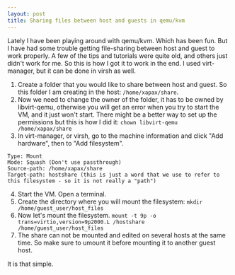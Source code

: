 ```yaml
---
layout: post
title: Sharing files between host and guests in qemu/kvm
---
```


Lately I have been playing around with qemu/kvm. Which has been fun. But I have had some trouble getting file-sharing between host and guest to work properly. A few of the tips and tutorials were quite old, and others just didn't work for me. So this is how I got it to work in the end. I used virt-manager, but it can be done in virsh as well.

 
1. Create a folder that you would like to share between host and guest. So this folder I am creating in the host: `/home/xapax/share`.
2. Now we need to change the owner of the folder, it has to be owned by libvirt-qemu, otherwise you will get an error when you try to start the VM, and it just won't start. There might be a better way to set up the permissions but this is how I did it: `chown libvirt-qemu /home/xapax/share`
3. In virt-manager, or virsh, go to the machine information and click "Add hardware", then to "Add filesystem".

```
Type: Mount
Mode: Squash (Don't use passthrough)
Source-path: /home/xapax/share
Target-path: hostshare (this is just a word that we use to refer to this filesystem - so it is not really a "path")
```

4. Start the VM. Open a terminal.
5. Create the directory where you will mount the filesystem: `mkdir /home/guest_user/host_files`
6. Now let's mount the filesystem. `mount -t 9p -o trans=virtio,version=9p2000.L /hostshare /home/guest_user/host_files`
7. The share can not be mounted and edited on several hosts at the same time. So make sure to umount it before mounting it to another guest host.

It is that simple.


